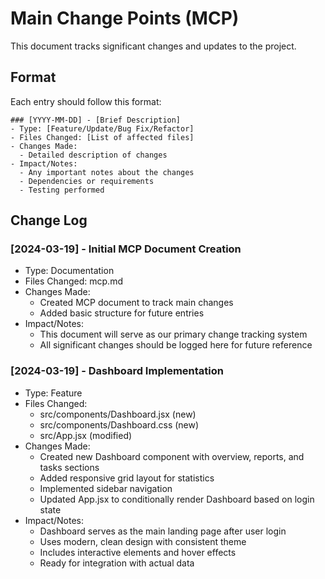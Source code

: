 # Main Change Points (MCP)

This document tracks significant changes and updates to the project.

## Format
Each entry should follow this format:
```
### [YYYY-MM-DD] - [Brief Description]
- Type: [Feature/Update/Bug Fix/Refactor]
- Files Changed: [List of affected files]
- Changes Made:
  - Detailed description of changes
- Impact/Notes:
  - Any important notes about the changes
  - Dependencies or requirements
  - Testing performed
```

## Change Log

### [2024-03-19] - Initial MCP Document Creation
- Type: Documentation
- Files Changed: mcp.md
- Changes Made:
  - Created MCP document to track main changes
  - Added basic structure for future entries
- Impact/Notes:
  - This document will serve as our primary change tracking system
  - All significant changes should be logged here for future reference

### [2024-03-19] - Dashboard Implementation
- Type: Feature
- Files Changed: 
  - src/components/Dashboard.jsx (new)
  - src/components/Dashboard.css (new)
  - src/App.jsx (modified)
- Changes Made:
  - Created new Dashboard component with overview, reports, and tasks sections
  - Added responsive grid layout for statistics
  - Implemented sidebar navigation
  - Updated App.jsx to conditionally render Dashboard based on login state
- Impact/Notes:
  - Dashboard serves as the main landing page after user login
  - Uses modern, clean design with consistent theme
  - Includes interactive elements and hover effects
  - Ready for integration with actual data 